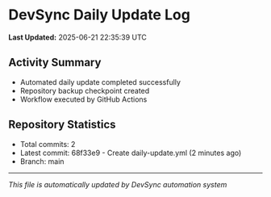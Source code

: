# DevSync Daily Update Log

**Last Updated:** 2025-06-21 22:35:39 UTC

## Activity Summary
- Automated daily update completed successfully
- Repository backup checkpoint created
- Workflow executed by GitHub Actions

## Repository Statistics
- Total commits: 2
- Latest commit: 68f33e9 - Create daily-update.yml (2 minutes ago)
- Branch: main

---
*This file is automatically updated by DevSync automation system*
